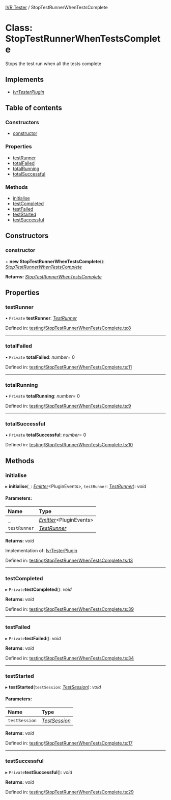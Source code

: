 [IVR Tester](../README.md) / StopTestRunnerWhenTestsComplete

# Class: StopTestRunnerWhenTestsComplete

Stops the test run when all the tests complete

## Implements

* [*IvrTesterPlugin*](../interfaces/ivrtesterplugin.md)

## Table of contents

### Constructors

- [constructor](stoptestrunnerwhentestscomplete.md#constructor)

### Properties

- [testRunner](stoptestrunnerwhentestscomplete.md#testrunner)
- [totalFailed](stoptestrunnerwhentestscomplete.md#totalfailed)
- [totalRunning](stoptestrunnerwhentestscomplete.md#totalrunning)
- [totalSuccessful](stoptestrunnerwhentestscomplete.md#totalsuccessful)

### Methods

- [initialise](stoptestrunnerwhentestscomplete.md#initialise)
- [testCompleted](stoptestrunnerwhentestscomplete.md#testcompleted)
- [testFailed](stoptestrunnerwhentestscomplete.md#testfailed)
- [testStarted](stoptestrunnerwhentestscomplete.md#teststarted)
- [testSuccessful](stoptestrunnerwhentestscomplete.md#testsuccessful)

## Constructors

### constructor

\+ **new StopTestRunnerWhenTestsComplete**(): [*StopTestRunnerWhenTestsComplete*](stoptestrunnerwhentestscomplete.md)

**Returns:** [*StopTestRunnerWhenTestsComplete*](stoptestrunnerwhentestscomplete.md)

## Properties

### testRunner

• `Private` **testRunner**: [*TestRunner*](../interfaces/testrunner.md)

Defined in: [testing/StopTestRunnerWhenTestsComplete.ts:8](https://github.com/SketchingDev/ivr-tester/blob/cfb72a0/packages/ivr-tester/src/testing/StopTestRunnerWhenTestsComplete.ts#L8)

___

### totalFailed

• `Private` **totalFailed**: *number*= 0

Defined in: [testing/StopTestRunnerWhenTestsComplete.ts:11](https://github.com/SketchingDev/ivr-tester/blob/cfb72a0/packages/ivr-tester/src/testing/StopTestRunnerWhenTestsComplete.ts#L11)

___

### totalRunning

• `Private` **totalRunning**: *number*= 0

Defined in: [testing/StopTestRunnerWhenTestsComplete.ts:9](https://github.com/SketchingDev/ivr-tester/blob/cfb72a0/packages/ivr-tester/src/testing/StopTestRunnerWhenTestsComplete.ts#L9)

___

### totalSuccessful

• `Private` **totalSuccessful**: *number*= 0

Defined in: [testing/StopTestRunnerWhenTestsComplete.ts:10](https://github.com/SketchingDev/ivr-tester/blob/cfb72a0/packages/ivr-tester/src/testing/StopTestRunnerWhenTestsComplete.ts#L10)

## Methods

### initialise

▸ **initialise**(`_`: [*Emitter*](../interfaces/emitter.md)<PluginEvents\>, `testRunner`: [*TestRunner*](../interfaces/testrunner.md)): *void*

#### Parameters:

Name | Type |
:------ | :------ |
`_` | [*Emitter*](../interfaces/emitter.md)<PluginEvents\> |
`testRunner` | [*TestRunner*](../interfaces/testrunner.md) |

**Returns:** *void*

Implementation of: [IvrTesterPlugin](../interfaces/ivrtesterplugin.md)

Defined in: [testing/StopTestRunnerWhenTestsComplete.ts:13](https://github.com/SketchingDev/ivr-tester/blob/cfb72a0/packages/ivr-tester/src/testing/StopTestRunnerWhenTestsComplete.ts#L13)

___

### testCompleted

▸ `Private`**testCompleted**(): *void*

**Returns:** *void*

Defined in: [testing/StopTestRunnerWhenTestsComplete.ts:39](https://github.com/SketchingDev/ivr-tester/blob/cfb72a0/packages/ivr-tester/src/testing/StopTestRunnerWhenTestsComplete.ts#L39)

___

### testFailed

▸ `Private`**testFailed**(): *void*

**Returns:** *void*

Defined in: [testing/StopTestRunnerWhenTestsComplete.ts:34](https://github.com/SketchingDev/ivr-tester/blob/cfb72a0/packages/ivr-tester/src/testing/StopTestRunnerWhenTestsComplete.ts#L34)

___

### testStarted

▸ **testStarted**(`testSession`: [*TestSession*](../interfaces/testsession.md)): *void*

#### Parameters:

Name | Type |
:------ | :------ |
`testSession` | [*TestSession*](../interfaces/testsession.md) |

**Returns:** *void*

Defined in: [testing/StopTestRunnerWhenTestsComplete.ts:17](https://github.com/SketchingDev/ivr-tester/blob/cfb72a0/packages/ivr-tester/src/testing/StopTestRunnerWhenTestsComplete.ts#L17)

___

### testSuccessful

▸ `Private`**testSuccessful**(): *void*

**Returns:** *void*

Defined in: [testing/StopTestRunnerWhenTestsComplete.ts:29](https://github.com/SketchingDev/ivr-tester/blob/cfb72a0/packages/ivr-tester/src/testing/StopTestRunnerWhenTestsComplete.ts#L29)
